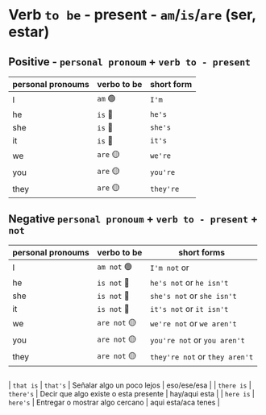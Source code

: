 # Verb `to be` - present - `am`/`is`/`are` (ser, estar)

## Positive - `personal pronoum` + `verb to - present`
| personal pronoums | verbo to be | short form |
| ----------------- | ----------- | ---------- |
| I | `am` 🟢 | `I'm` |
| he | `is` 🔵 | `he's` |
| she | `is` 🔵 | `she's` |
| it | `is` 🔵 | `it's` |
| we | `are`  🟡 | `we're` |
| you | `are` 🟡 | `you're` |
| they | `are` 🟡 | `they're` |

## Negative `personal pronoum` + `verb to - present` + `not`
| personal pronoums | verbo to be | short forms |
| ----------------- | ----------- | ---------- |
| I | `am not` 🟢 | `I'm not`  or |
| he | `is not` 🔵 | `he's not`  or  `he isn't` |
| she | `is not` 🔵 | `she's not`  or `she isn't` |
| it | `is not` 🔵 | `it's not`  or `it isn't` |
| we | `are not`  🟡 | `we're not`  or `we aren't` |
| you | `are not` 🟡 | `you're not`  or `you aren't` |
| they | `are not` 🟡 | `they're not`  or `they aren't` |

## 
| `that is` |  `that's` |  Señalar algo un poco lejos | eso/ese/esa | 
| `there is` | `there's` | Decir que algo existe o esta presente | hay/aqui esta |
| `here is` | `here's` | Entregar o mostrar algo cercano | aqui esta/aca tenes |